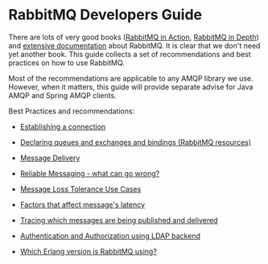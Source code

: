 # RabbitMQ Developers Guide

There are lots of very good books ([RabbitMQ in Action](https://www.manning.com/books/rabbitmq-in-action), [RabbitMQ in Depth](https://www.manning.com/books/rabbitmq-in-depth)) and [extensive documentation](https://www.rabbitmq.com/documentation.html) about RabbitMQ. It is clear that we don't need yet another book. This guide collects a set of recommendations and best practices on how to use RabbitMQ.

Most of the recommendations are applicable to any AMQP library we use. However, when it matters, this guide will provide separate advise for Java AMQP and Spring AMQP clients.

Best Practices and recommendations:
- [Establishing a connection](establishConnection.md)
- [Declaring queues and exchanges and bindings (RabbitMQ resources)](declaringResources.md)
- [Message Delivery](messageDelivery.md)
- [Reliable Messaging - what can go wrong?](reliableMessaging.md)

- [Message Loss Tolerance Use Cases](messageLossTolerance.md)
- [Factors that affect message's latency](latencyFactors.md)

- [Tracing which messages are being published and delivered](https://github.com/MarcialRosales/rabbitmq-tracing-guide)
- [Authentication and Authorization using LDAP backend](https://github.com/MarcialRosales/rabbitmq-ldap-integration)
- [Which Erlang version is RabbitMQ using?](whichErlangVersion.md)
